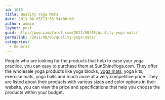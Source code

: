 ```yaml
---
id: 1015
title: Quality Yoga Mats
date: 2011-08-05T13:58:54+00:00
author: admin
layout: post
guid: http://www.campforet.com/2011/08/05/quality-yoga-mats/
permalink: /2011/08/05/quality-yoga-mats/
categories:
  - General
---
```

People who are looking for the products that help to ease your yoga practice, you can easy to purchase them at SunShineYoga.com. They offer the wholesale yoga products like yoga blocks, [yoga mats](http://www.sunshineyoga.com/yoga-mats.html), yoga kits, exercise mats, yoga balls and much more at a very competitive price. They are listed about their products with various sizes and color options in their website, you can view the price and specifications that help you choose the products within your budget.